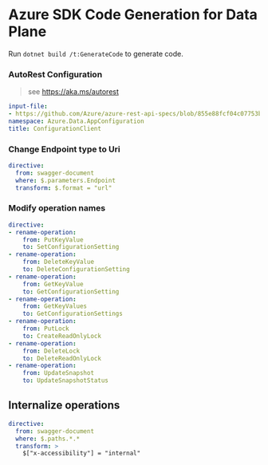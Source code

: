# Azure SDK Code Generation for Data Plane

Run `dotnet build /t:GenerateCode` to generate code.

### AutoRest Configuration
> see https://aka.ms/autorest
``` yaml
input-file:
- https://github.com/Azure/azure-rest-api-specs/blob/855e88fcf04c07753bf822e693e4616c4ea67d90/specification/appconfiguration/data-plane/Microsoft.AppConfiguration/preview/2022-11-01-preview/appconfiguration.json
namespace: Azure.Data.AppConfiguration
title: ConfigurationClient
```

### Change Endpoint type to Uri
``` yaml
directive:
  from: swagger-document
  where: $.parameters.Endpoint
  transform: $.format = "url"
  ```

  ### Modify operation names
``` yaml
directive:
- rename-operation:
    from: PutKeyValue
    to: SetConfigurationSetting
- rename-operation:
    from: DeleteKeyValue
    to: DeleteConfigurationSetting
- rename-operation:
    from: GetKeyValue
    to: GetConfigurationSetting
- rename-operation:
    from: GetKeyValues
    to: GetConfigurationSettings
- rename-operation:
    from: PutLock
    to: CreateReadOnlyLock
- rename-operation:
    from: DeleteLock
    to: DeleteReadOnlyLock
- rename-operation:
    from: UpdateSnapshot
    to: UpdateSnapshotStatus
```

## Internalize operations
``` yaml
directive:
  from: swagger-document
  where: $.paths.*.*
  transform: >
    $["x-accessibility"] = "internal"
```
